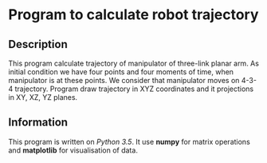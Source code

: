 # Program to calculate robot trajectory
## Description
This program calculate trajectory of manipulator of three-link planar arm. As initial condition we have four points and four moments of time, when manipulator is at these points. We consider that manipulator moves on 4-3-4 trajectory. Program draw trajectory in XYZ coordinates and it projections in XY, XZ, YZ planes. 
## Information
This program is written on *Python 3.5*. It use **numpy** for matrix operations and **matplotlib** for visualisation of data. 
